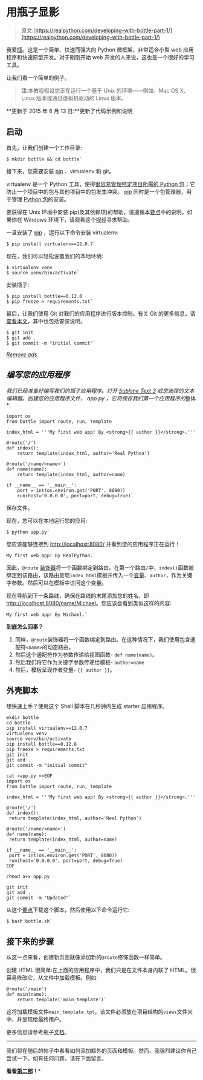 # 用瓶子显影

> 原文:[https://realpython.com/developing-with-bottle-part-1/](https://realpython.com/developing-with-bottle-part-1/)

我爱[瓶](http://bottlepy.org/docs/stable/)。这是一个简单、快速而强大的 Python 微框架，非常适合小型 web 应用程序和快速原型开发。对于刚刚开始 web 开发的人来说，这也是一个很好的学习工具。

让我们看一个简单的例子。

> **注**:本教程假设您正在运行一个基于 Unix 的环境——例如，Mac OS X、Linux 版本或通过虚拟机驱动的 Linux 版本。

**更新于 2015 年 6 月 13 日:**更新了代码示例和说明

## 启动

首先，让我们创建一个工作目录:

```
$ mkdir bottle && cd bottle` 
```

接下来，您需要安装 [pip](https://realpython.com/what-is-pip/) 、virtualenv 和 git。

virtualenv 是一个 Python 工具，使得[很容易管理特定项目所需的 Python 包](https://realpython.com/python-virtual-environments-a-primer/)；它防止一个项目中的包与其他项目中的包发生冲突。 [pip](https://pypi.python.org/pypi/pip) 同时是一个包管理器，用于管理 [Python 包](https://realpython.com/python-modules-packages/)的安装。

要获得在 Unix 环境中安装 pip(及其依赖项)的帮助，请遵循本[要点](https://gist.github.com/mjhea0/5692708)中的说明。如果你在 Windows 环境下，请观看这个[视频](http://www.youtube.com/watch?v=MIHYflJwyLk)寻求帮助。

一旦安装了 [pip](https://realpython.com/courses/what-is-pip/) ，运行以下命令安装 virtualenv:

```
$ pip install virtualenv==12.0.7` 
```

现在，我们可以轻松设置我们的本地环境:

```
$ virtualenv venv
$ source venv/bin/activate` 
```

安装瓶子:

```
$ pip install bottle==0.12.8
$ pip freeze > requirements.txt` 
```

最后，让我们使用 Git 对我们的应用程序进行版本控制。有关 Git 的更多信息，请[查看本文](https://realpython.com/python-git-github-intro/)，其中也包括安装说明。

```
$ git init
$ git add .
$ git commit -m "initial commit"` 
```

[*Remove ads*](/account/join/)

## *编写您的应用程序*

 *我们已经准备好编写我们的瓶子应用程序。打开 [Sublime Text 3](https://realpython.com/setting-up-sublime-text-3-for-full-stack-python-development/) 或您选择的文本编辑器。创建您的应用程序文件， *app.py* ，它将保存我们第一个应用程序的*整体*:

```
import os
from bottle import route, run, template

index_html = '''My first web app! By <strong>{{ author }}</strong>.'''

@route('/')
def index():
    return template(index_html, author='Real Python')

@route('/name/<name>')
def name(name):
    return template(index_html, author=name)

if __name__ == '__main__':
    port = int(os.environ.get('PORT', 8080))
    run(host='0.0.0.0', port=port, debug=True)` 
```

保存文件。

现在，您可以在本地运行您的应用:

```
$ python app.py` 
```

您应该能够连接到 [http://localhost:8080/](http://localhost:8080/) 并看到您的应用程序正在运行！

```
My first web app! By RealPython.` 
```

因此，`@route` [装饰器](https://realpython.com/primer-on-python-decorators/)将一个函数绑定到路由。在第一个路由`/`中，`index()`函数被绑定到该路由，该路由呈现`index_html`模板并传入一个[变量](https://realpython.com/python-variables/)、`author`，作为关键字参数。然后可以在模板中访问这个变量。

现在导航到下一条路线，确保在路线的末尾添加您的姓名，即[http://localhost:8080/name/Michael](http://localhost:8080/name/Michael)。您应该会看到类似这样的内容:

```
My first web app! By Michael.` 
```

**到底怎么回事？**

1.  同样，`@route`装饰器将一个函数绑定到路由。在这种情况下，我们使用包含通配符`<name>`的动态路由。
2.  然后这个通配符作为参数传递给视图函数- `def name(name)`。
3.  然后我们将它作为关键字参数传递给模板- `author=name`
4.  然后，模板呈现作者变量- `{{ author }}`。

## 外壳脚本

想快速上手？使用这个 Shell 脚本在几秒钟内生成 starter 应用程序。

```
mkdir bottle
cd bottle
pip install virtualenv==12.0.7
virtualenv venv
source venv/bin/activate
pip install bottle==0.12.8
pip freeze > requirements.txt
git init
git add .
git commit -m "initial commit"

cat >app.py <<EOF
import os
from bottle import route, run, template

index_html = '''My first web app! By <strong>{{ author }}</strong>.'''

@route('/')
def index():
 return template(index_html, author='Real Python')

@route('/name/<name>')
def name(name):
 return template(index_html, author=name)

if __name__ == '__main__':
 port = int(os.environ.get('PORT', 8080))
 run(host='0.0.0.0', port=port, debug=True)
EOF

chmod a+x app.py

git init
git add .
git commit -m "Updated"` 
```

从这个[要点](https://gist.github.com/mjhea0/5784132)下载这个脚本，然后使用以下命令运行它:

```
$ bash bottle.sh` 
```

## 接下来的步骤

从这一点来看，创建新页面就像添加新的`@route`修饰函数一样简单。

创建 HTML 很简单:在上面的应用程序中，我们只是在文件本身内联了 HTML。很容易修改它，从文件中加载模板。例如:

```
@route('/main')
def main(name):
    return template('main_template')` 
```

这将加载模板文件`main_template.tpl`，该文件必须放在项目结构的`views`文件夹中，并呈现给最终用户。

更多信息请参考瓶子[文档](http://bottlepy.org/docs/dev/)。

* * *

我们将在随后的帖子中看看如何添加额外的页面和模板。然而，我强烈建议你自己尝试一下。如有任何问题，请在下面留言。

**看看[第二部](https://realpython.com/developing-with-bottle-part-2-plot-ly-api/)！***